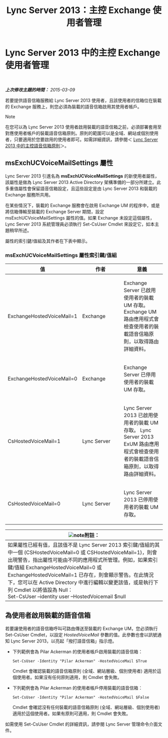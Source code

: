 ﻿---
title: Lync Server 2013：主控 Exchange 使用者管理
TOCTitle: 主控 Exchange 使用者管理
ms:assetid: e8723af5-0604-4d7d-bad2-463a9832efb4
ms:mtpsurl: https://technet.microsoft.com/zh-tw/library/Gg399037(v=OCS.15)
ms:contentKeyID: 49292667
ms.date: 08/24/2015
mtps_version: v=OCS.15
ms.translationtype: HT
---

# Lync Server 2013 中的主控 Exchange 使用者管理

 

_**上次修改主題的時間：** 2015-03-09_

若要提供語音信箱服務給 Lync Server 2013 使用者，且該使用者的信箱位在裝載的 Exchange 服務上，則您必須為裝載的語音信箱啟用其使用者帳戶。

> [!NOTE]  
> 在您可以為 Lync Server 2013 使用者啟用裝載的語音信箱之前，必須部署套用至對應使用者帳戶的裝載語音信箱原則。原則的範圍可以是全域、網站或個別使用者，只要適用於您要啟用的使用者即可。如需詳細資訊，請參閱＜ <a href="lync-server-2013-hosted-voice-mail-policies.md">Lync Server 2013 中的主控語音信箱原則</a>＞。



## msExchUCVoiceMailSettings 屬性

Lync Server 2013 引進名為 **msExchUCVoiceMailSettings** 的新使用者屬性，該屬性是做為 Lync Server 2013 Active Directory 架構準備的一部分所建立。此多重值屬性會保留語音信箱設定，且這些設定是由 Lync Server 2013 和裝載的 Exchange 服務所共用。

在某些情況下，裝載的 Exchange 服務會在啟用 Exchange UM 的程序中，或是將信箱傳輸至裝載的 Exchange Server 期間，設定 msExchUCVoiceMailSettings 屬性的值。如果 Exchange 未設定這個屬性， Lync Server 2013 系統管理員必須執行 Set-CsUser Cmdlet 來設定它，如本主題稍早所述。

屬性的索引鍵/值組及其作者在下表中顯示。

### msExchUCVoiceMailSettings 屬性索引鍵/值組

<table>
<colgroup>
<col style="width: 33%" />
<col style="width: 33%" />
<col style="width: 33%" />
</colgroup>
<thead>
<tr class="header">
<th>值</th>
<th>作者</th>
<th>意義</th>
</tr>
</thead>
<tbody>
<tr class="odd">
<td><p>ExchangeHostedVoiceMail=1</p></td>
<td><p>Exchange</p></td>
<td><p>Exchange Server 已啟用使用者的裝載 UM 存取。 Exchange UM 路由應用程式會檢查使用者的裝載語音信箱原則，以取得路由詳細資料。</p></td>
</tr>
<tr class="even">
<td><p>ExchangeHostedVoiceMail=0</p></td>
<td><p>Exchange</p></td>
<td><p>Exchange Server 已停用使用者的裝載 UM 存取。</p></td>
</tr>
<tr class="odd">
<td><p>CsHostedVoiceMail=1</p></td>
<td><p>Lync Server</p></td>
<td><p>Lync Server 2013 已啟用使用者的裝載 UM 存取。 Lync Server 2013 ExUM 路由應用程式會檢查使用者的裝載語音信箱原則，以取得路由詳細資料。</p></td>
</tr>
<tr class="even">
<td><p>CsHostedVoiceMail=0</p></td>
<td><p>Lync Server</p></td>
<td><p>Lync Server 2013 已停用使用者的裝載 UM 存取。</p></td>
</tr>
</tbody>
</table>


<table>
<thead>
<tr class="header">
<th><img src="images/Gg398811.note(OCS.15).gif" title="note" alt="note" />附註：</th>
</tr>
</thead>
<tbody>
<tr class="odd">
<td>如果屬性已經有值，且該值不是 Lync Server 2013 索引鍵/值組的其中一個 (CSHostedVoiceMail=0 或 CSHostedVoiceMail=1)，則會出現警告，指出屬性可能由不同的應用程式所管理。例如，如果索引鍵/值組 ExchangeHostedVoiceMail=0 或 ExchangeHostedVoiceMail=1 已存在，則會顯示警告。在此情況下，您可以在 Active Directory 中進行編輯以變更該值，或是執行下列 Cmdlet 以將值設為 Null：<br />
Set-CsUser –identity user –HostedVoicemail $null</td>
</tr>
</tbody>
</table>


## 為使用者啟用裝載的語音信箱

若要讓使用者的語音信箱呼叫可路由傳送至裝載的 Exchange UM，您必須執行 Set-CsUser Cmdlet，以設定 *HostedVoiceMail* 參數的值。此參數也會以訊號通知 Lync Server 2013，以亮起「撥打語音信箱」指示燈。

  - 下列範例會為 Pilar Ackerman 的使用者帳戶啟用裝載的語音信箱：
    
        Set-CsUser -Identity "Pilar Ackerman" -HostedVoiceMail $True
    
    Cmdlet 會確認裝載的語音信箱原則 (全域、網站層級、個別使用者) 適用於這個使用者。如果沒有任何原則適用，則 Cmdlet 會失敗。

  - 下列範例會為 Pilar Ackerman 的使用者帳戶停用裝載的語音信箱：
    
        Set-CsUser -Identity "Pilar Ackerman" -HostedVoiceMail $False
    
    Cmdlet 會確認沒有任何裝載的語音信箱原則 (全域、網站層級、個別使用者) 適用於這個使用者。如果有原則可適用，則 Cmdlet 會失敗。

如需使用 Set-CsUser Cmdlet 的詳細資訊，請參閱 Lync Server 管理命令介面文件。

